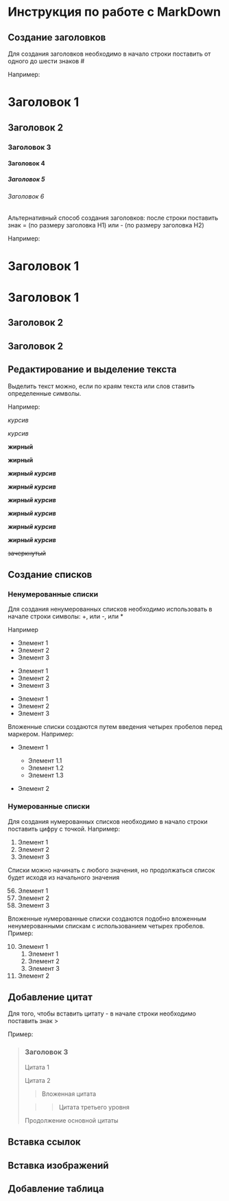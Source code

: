 # Инструкция по работе с MarkDown

## Создание заголовков

Для создания заголовков необходимо в начало строки поставить от одного до шести знаков #

Например:

# Заголовок 1

## Заголовок 2

### Заголовок 3

#### Заголовок 4

##### Заголовок 5

###### Заголовок 6


Альтернативный способ создания заголовков: после строки поставить знак = (по размеру заголовка H1) или - (по размеру заголовка H2)

Например:

Заголовок 1
=

Заголовок 1
===============

Заголовок 2
-

Заголовок 2
---------------

## Редактирование и выделение текста

Выделить текст можно, если по краям текста или слов ставить определенные символы.

Например:

_курсив_

*курсив*

__жирный__

**жирный**

___жирный курсив___

***жирный курсив***

_**жирный курсив**_

__*жирный курсив*__

*__жирный курсив__*

**_жирный курсив_**

~~зачеркнутый~~

## Создание списков

### Ненумерованные списки

Для создания ненумерованных списков необходимо использовать в начале строки символы: +, или  -, или *

Например

+ Элемент 1
+ Элемент 2
+ Элемент 3

- Элемент 1
- Элемент 2
- Элемент 3

* Элемент 1
* Элемент 2
* Элемент 3

Вложенные списки создаются путем введения четырех пробелов перед маркером. Например:

* Элемент 1

    - Элемент 1.1
    - Элемент 1.2
    - Элемент 1.3
* Элемент 2


### Нумерованные списки

Для создания нумерованных списков необходимо в начало строки поставить цифру с точкой. Например:

1. Элемент 1
2. Элемент 2
3. Элемент 3

Списки можно начинать с любого значения, но продолжаться список будет исходя из начального значения

56. Элемент 1
1. Элемент 2
105. Элемент 3

Вложенные нумерованные списки создаются подобно вложенным ненумерованными спискам с использованием четырех пробелов.
Пример:

10. Элемент 1
    1. Элемент 1
    5. Элемент 2
    15. Элемент 3
150. Элемент 2


## Добавление цитат

Для того, чтобы вставить цитату - в начале строки необходимо поставить знак >

Пример:

>### Заголовок 3
> Цитата 1
>
> Цитата 2
>
>> Вложенная цитата
>
>>> Цитата третьего уровня
>
> Продолжение основной цитаты



## Вставка ссылок

## Вставка изображений

## Добавление таблицa